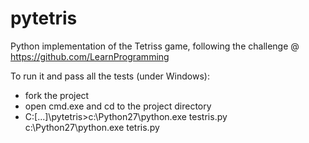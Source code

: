 # pytetris
Python implementation of the Tetriss game, following the challenge @ https://github.com/LearnProgramming

To run it and pass all the tests (under Windows):
* fork the project
* open cmd.exe and cd to the project directory
* C:\[...]\pytetris>c:\Python27\python.exe testris.py c:\Python27\python.exe tetris.py

